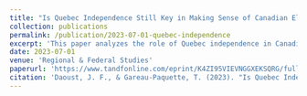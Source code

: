 ```yaml
---
title: "Is Quebec Independence Still Key in Making Sense of Canadian Elections? A Longitudinal Analysis (2000–2021)"
collection: publications
permalink: /publication/2023-07-01-quebec-independence
excerpt: 'This paper analyzes the role of Quebec independence in Canadian elections from 2000 to 2021, questioning its current relevance.'
date: 2023-07-01
venue: 'Regional & Federal Studies'
paperurl: 'https://www.tandfonline.com/eprint/K4ZI95VIEVNGGXEKSQRG/full?target=10.1080/13597566.2023.2233422'
citation: 'Daoust, J. F., & Gareau-Paquette, T. (2023). "Is Quebec Independence Still Key in Making Sense of Canadian Elections? A Longitudinal Analysis (2000–2021)." <i>Regional & Federal Studies</i>. 1-26.'
---
```

